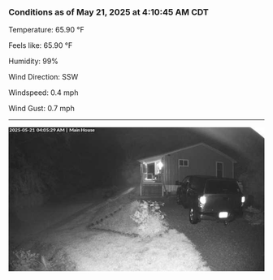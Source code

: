 ### Conditions as of May 21, 2025 at 4:10:45 AM CDT 

Temperature: 65.90 &deg;F

Feels like: 65.90 &deg;F

Humidity: 99%

Wind Direction: SSW

Windspeed: 0.4 mph

Wind Gust: 0.7 mph

---

<img src="./images/latest.jpeg"/>

